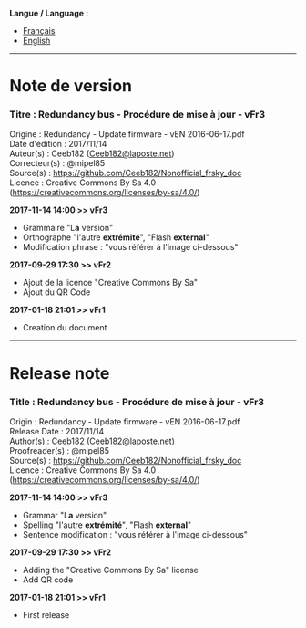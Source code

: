 **Langue / Language :**
- [Français](#FR)
- [English](#EN)

--------------------------------------------------------------------------------------

<a name="FR"></a>
# Note de version

### Titre : Redundancy bus - Procédure de mise à jour - vFr3  
Origine : Redundancy - Update firmware - vEN 2016-06-17.pdf  
Date d'édition : 2017/11/14  
Auteur(s) : Ceeb182 (Ceeb182@laposte.net)  
Correcteur(s) : @mipel85  
Source(s) : https://github.com/Ceeb182/Nonofficial_frsky_doc  
Licence : Creative Commons By Sa 4.0 (https://creativecommons.org/licenses/by-sa/4.0/)  

**2017-11-14 14:00 >> vFr3**
- Grammaire "L**a** version"
- Orthographe "l'autre **extrémité**", "Flash **external**"
- Modification phrase : "vous référer à l'image ci-dessous"

**2017-09-29 17:30 >> vFr2**
- Ajout de la licence "Creative Commons By Sa"
- Ajout du QR Code

**2017-01-18 21:01 >> vFr1**
- Creation du document

--------------------------------------------------------------------------------------

<a name="EN"></a>
# Release note

### Title : Redundancy bus - Procédure de mise à jour - vFr3  
Origin : Redundancy - Update firmware - vEN 2016-06-17.pdf  
Release Date : 2017/11/14  
Author(s) : Ceeb182 (Ceeb182@laposte.net)  
Proofreader(s) : @mipel85  
Source(s) : https://github.com/Ceeb182/Nonofficial_frsky_doc  
Licence : Creative Commons By Sa 4.0 (https://creativecommons.org/licenses/by-sa/4.0/)  

**2017-11-14 14:00 >> vFr3**
- Grammar "L**a** version"
- Spelling "l'autre **extrémité**", "Flash **external**"
- Sentence modification : "vous référer à l'image ci-dessous"

**2017-09-29 17:30 >> vFr2**
- Adding the "Creative Commons By Sa" license
- Add QR code

**2017-01-18 21:01 >> vFr1**
- First release
